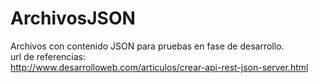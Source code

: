 # ArchivosJSON
Archivos con contenido JSON para pruebas en fase de desarrollo.     
url de referencias:     
http://www.desarrolloweb.com/articulos/crear-api-rest-json-server.html
